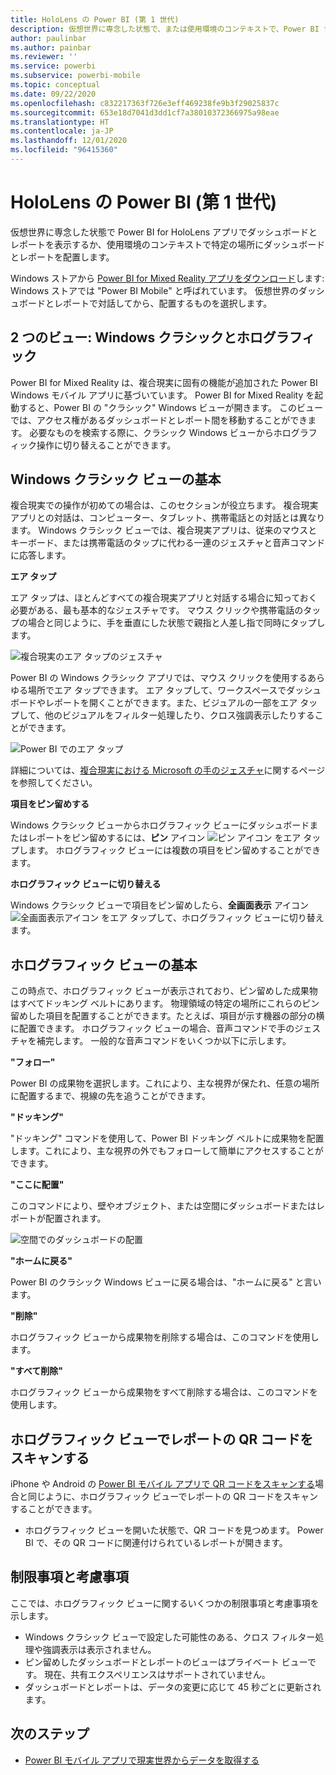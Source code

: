 ```yaml
---
title: HoloLens の Power BI (第 1 世代)
description: 仮想世界に専念した状態で、または使用環境のコンテキストで、Power BI for Mixed Reality アプリ (プレビュー) でダッシュボードとレポートを表示します。
author: paulinbar
ms.author: painbar
ms.reviewer: ''
ms.service: powerbi
ms.subservice: powerbi-mobile
ms.topic: conceptual
ms.date: 09/22/2020
ms.openlocfilehash: c832217363f726e3eff469238fe9b3f29025837c
ms.sourcegitcommit: 653e18d7041d3dd1cf7a38010372366975a98eae
ms.translationtype: HT
ms.contentlocale: ja-JP
ms.lasthandoff: 12/01/2020
ms.locfileid: "96415360"
---
```

# <a name="power-bi-for-hololens-1st-gen"></a>HoloLens の Power BI (第 1 世代)
仮想世界に専念した状態で Power BI for HoloLens アプリでダッシュボードとレポートを表示するか、使用環境のコンテキストで特定の場所にダッシュボードとレポートを配置します。 

Windows ストアから [Power BI for Mixed Reality アプリをダウンロード](https://www.microsoft.com/p/power-bi-mobile/9nblgggzlxn1?activetab=pivot%3aoverviewtab)します: Windows ストアでは "Power BI Mobile" と呼ばれています。 仮想世界のダッシュボードとレポートで対話してから、配置するものを選択します。 

## <a name="two-views-windows-classic-and-holographic"></a>2 つのビュー: Windows クラシックとホログラフィック

Power BI for Mixed Reality は、複合現実に固有の機能が追加された Power BI Windows モバイル アプリに基づいています。 Power BI for Mixed Reality を起動すると、Power BI の "クラシック" Windows ビューが開きます。 このビューでは、アクセス権があるダッシュボードとレポート間を移動することができます。 必要なものを検索する際に、クラシック Windows ビューからホログラフィック操作に切り替えることができます。 


## <a name="windows-classic-view-basics"></a>Windows クラシック ビューの基本

複合現実での操作が初めての場合は、このセクションが役立ちます。 複合現実アプリとの対話は、コンピューター、タブレット、携帯電話との対話とは異なります。 Windows クラシック ビューでは、複合現実アプリは、従来のマウスとキーボード、または携帯電話のタップに代わる一連のジェスチャと音声コマンドに応答します。 

**エア タップ**

エア タップは、ほとんどすべての複合現実アプリと対話する場合に知っておく必要がある、最も基本的なジェスチャです。 マウス クリックや携帯電話のタップの場合と同じように、手を垂直にした状態で親指と人差し指で同時にタップします。  

![複合現実のエア タップのジェスチャ](./media/mobile-mixed-reality-app/power-bi-hololens-airtap.png)

Power BI の Windows クラシック アプリでは、マウス クリックを使用するあらゆる場所でエア タップできます。 エア タップして、ワークスペースでダッシュボードやレポートを開くことができます。また、ビジュアルの一部をエア タップして、他のビジュアルをフィルター処理したり、クロス強調表示したりすることができます。

![Power BI でのエア タップ](./media/mobile-mixed-reality-app/power-bi-hololens-airtap-hand.png) 

詳細については、[複合現実における Microsoft の手のジェスチャ](https://developer.microsoft.com/windows/mixed-reality/gestures)に関するページを参照してください。

**項目をピン留めする** 

Windows クラシック ビューからホログラフィック ビューにダッシュボードまたはレポートをピン留めするには、**ピン** アイコン ![ピン アイコン](./media/mobile-mixed-reality-app/power-bi-hololens-pin.png) をエア タップします。 ホログラフィック ビューには複数の項目をピン留めすることができます。 

**ホログラフィック ビューに切り替える**

Windows クラシック ビューで項目をピン留めしたら、**全画面表示** アイコン ![全画面表示アイコン](./media/mobile-mixed-reality-app/power-bi-hololens-fullscreen.png) をエア タップして、ホログラフィック ビューに切り替えます。 


## <a name="holographic-view-basics"></a>ホログラフィック ビューの基本

この時点で、ホログラフィック ビューが表示されており、ピン留めした成果物はすべてドッキング ベルトにあります。 物理領域の特定の場所にこれらのピン留めした項目を配置することができます。たとえば、項目が示す機器の部分の横に配置できます。 ホログラフィック ビューの場合、音声コマンドで手のジェスチャを補完します。 一般的な音声コマンドをいくつか以下に示します。

**"フォロー"** 

Power BI の成果物を選択します。これにより、主な視界が保たれ、任意の場所に配置するまで、視線の先を追うことができます。

**"ドッキング"** 

"ドッキング" コマンドを使用して、Power BI ドッキング ベルトに成果物を配置します。これにより、主な視界の外でもフォローして簡単にアクセスすることができます。

**"ここに配置"**

このコマンドにより、壁やオブジェクト、または空間にダッシュボードまたはレポートが配置されます。

![空間でのダッシュボードの配置](./media/mobile-mixed-reality-app/power-bi-hololens-place-visuals.png)

**"ホームに戻る"**

Power BI のクラシック Windows ビューに戻る場合は、"ホームに戻る" と言います。 

**"削除"**

ホログラフィック ビューから成果物を削除する場合は、このコマンドを使用します。

**"すべて削除"** 

ホログラフィック ビューから成果物をすべて削除する場合は、このコマンドを使用します。


## <a name="scan-a-report-qr-code-in-holographic-view"></a>ホログラフィック ビューでレポートの QR コードをスキャンする

iPhone や Android の [Power BI モバイル アプリで QR コードをスキャンする](mobile-apps-qr-code.md)場合と同じように、ホログラフィック ビューでレポートの QR コードをスキャンすることができます。

- ホログラフィック ビューを開いた状態で、QR コードを見つめます。 Power BI で、その QR コードに関連付けられているレポートが開きます。

## <a name="limitations-and-considerations"></a>制限事項と考慮事項

ここでは、ホログラフィック ビューに関するいくつかの制限事項と考慮事項を示します。

- Windows クラシック ビューで設定した可能性のある、クロス フィルター処理や強調表示は表示されません。
- ピン留めしたダッシュボードとレポートのビューはプライベート ビューです。 現在、共有エクスペリエンスはサポートされていません。
- ダッシュボードとレポートは、データの変更に応じて 45 秒ごとに更新されます。


## <a name="next-steps"></a>次のステップ

- [Power BI モバイル アプリで現実世界からデータを取得する](mobile-apps-data-in-real-world-context.md)

 




